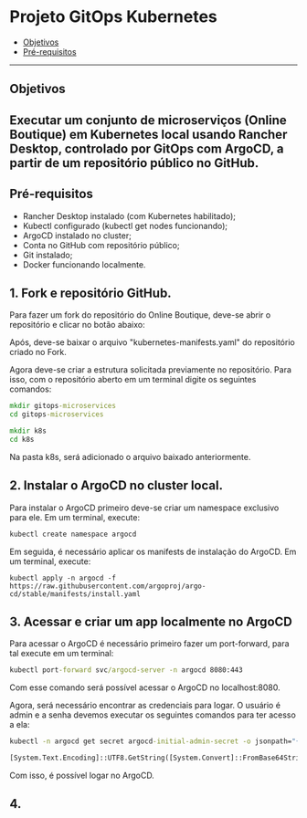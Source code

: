 # Projeto GitOps Kubernetes

- [Objetivos](#Objetivos)
- [Pré-requisitos](#Pré-requisitos)

---

## Objetivos

## Executar um conjunto de microserviços (Online Boutique) em Kubernetes local usando Rancher Desktop, controlado por GitOps com ArgoCD, a partir de um repositório público no GitHub.

## Pré-requisitos

- Rancher Desktop instalado (com Kubernetes habilitado);
- Kubectl configurado (kubectl get nodes funcionando);
- ArgoCD instalado no cluster;
- Conta no GitHub com repositório público;
- Git instalado;
- Docker funcionando localmente.

## 1. Fork e repositório GitHub.

Para fazer um fork do repositório do Online Boutique, deve-se abrir o repositório e clicar no botão abaixo:

Após, deve-se baixar o arquivo "kubernetes-manifests.yaml" do repositório criado no Fork.

Agora deve-se criar a estrutura solicitada previamente no repositório. Para isso, com o repositório aberto em um terminal digite os seguintes comandos:

```cmd
mkdir gitops-microservices
cd gitops-microservices

mkdir k8s
cd k8s
```

Na pasta k8s, será adicionado o arquivo baixado anteriormente.

## 2. Instalar o ArgoCD no cluster local.

Para instalar o ArgoCD primeiro deve-se criar um namespace exclusivo para ele. Em um terminal, execute:

```cmd
kubectl create namespace argocd
```

Em seguida, é necessário aplicar os manifests de instalação do ArgoCD. Em um terminal, execute:

```
kubectl apply -n argocd -f https://raw.githubusercontent.com/argoproj/argo-cd/stable/manifests/install.yaml
```

## 3. Acessar e criar um app localmente no ArgoCD

Para acessar o ArgoCD é necessário primeiro fazer um port-forward, para tal execute em um terminal:

```cmd
kubectl port-forward svc/argocd-server -n argocd 8080:443
```

Com esse comando será possível acessar o ArgoCD no localhost:8080.

Agora, será necessário encontrar as credenciais para logar. O usuário é admin e a senha devemos executar os seguintes comandos para ter acesso a ela:

```cmd
kubectl -n argocd get secret argocd-initial-admin-secret -o jsonpath="{.data.password}"

[System.Text.Encoding]::UTF8.GetString([System.Convert]::FromBase64String("Output_do_comando_anterior"))
```

Com isso, é possível logar no ArgoCD.

## 4.

